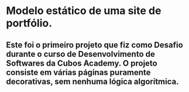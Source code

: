# Modelo estático de uma site de portfólio.

## Este foi o primeiro projeto que fiz como Desafio durante o curso de Desenvolvimento de Softwares da Cubos Academy. O projeto consiste em várias páginas puramente decorativas, sem nenhuma lógica algorítmica.
